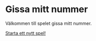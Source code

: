 Gissa mitt nummer
====================


Välkommen till spelet gissa mitt nummer.

[Starta ett nytt spel!](guess/init)
